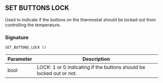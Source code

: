 ## SET BUTTONS LOCK

Used to indicate if the buttons on the thermostat should be locked out from controlling the temperature.


### Signature

`SET_BUTTONS_LOCK ()`


| Parameter | Description |
| --- | --- |
| bool | LOCK: 1 or 0 indicating if the buttons should be locked out or not. |
